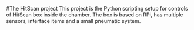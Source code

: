 #The HitScan project
This project is the Python scripting setup for controls of HitScan box inside the chamber.
The box is based on RPi, has multiple sensors, interface items and a small pneumatic system.
